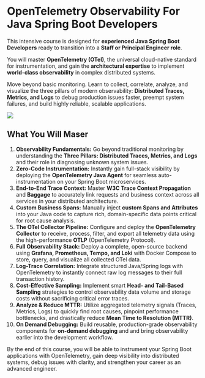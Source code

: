 # OpenTelemetry Observability For Java Spring Boot Developers

This intensive course is designed for **experienced Java Spring Boot Developers** ready to transition into a **Staff or Principal Engineer role**.

You will master **OpenTelemetry (OTel)**, the universal cloud-native standard for instrumentation, and gain the **architectural expertise** to implement **world-class observability** in complex distributed systems.

Move beyond basic monitoring. Learn to collect, correlate, analyze, and visualize the three pillars of modern observability: **Distributed Traces, Metrics, and Logs** to debug production issues faster, preempt system failures, and build highly reliable, scalable applications.

![](.images/otel-java-spring.png)

## What You Will Maser

1.  **Observability Fundamentals:** Go beyond traditional monitoring by understanding the **Three Pillars: Distributed Traces, Metrics, and Logs** and their role in diagnosing unknown system issues.
2.  **Zero-Code Instrumentation:** Instantly gain full-stack visibility by deploying the **OpenTelemetry Java Agent** for seamless auto-instrumentation on your Spring Boot microservices.
3.  **End-to-End Trace Context:** Master **W3C Trace Context Propagation** and **Baggage** to accurately link requests and business context across all services in your distributed architecture.
4.  **Custom Business Spans:** Manually inject **custom Spans and Attributes** into your Java code to capture rich, domain-specific data points critical for root cause analysis.
5.  **The OTel Collector Pipeline:** Configure and deploy the **OpenTelemetry Collector** to receive, process, filter, and export all telemetry data using the high-performance **OTLP** (OpenTelemetry Protocol).
6.  **Full Observability Stack:** Deploy a complete, open-source backend using **Grafana, Prometheus, Tempo, and Loki** with Docker Compose to store, query, and visualize all collected OTel data.
7.  **Log-Trace Correlation:** Integrate structured Java/Spring logs with OpenTelemetry to instantly connect raw log messages to their full transaction history.
8.  **Cost-Effective Sampling:** Implement smart **Head- and Tail-Based Sampling** strategies to control observability data volume and storage costs without sacrificing critical error traces.
9.  **Analyze & Reduce MTTR:** Utilize aggregated telemetry signals (Traces, Metrics, Logs) to quickly find root causes, pinpoint performance bottlenecks, and drastically reduce **Mean Time to Resolution (MTTR)**.
10. **On Demand Debugging:** Build reusable, production-grade observability components for **on-demand debugging** and and bring observability earlier into the development workflow.

By the end of this course, you will be able to instrument your Spring Boot applications with OpenTelemetry, gain deep visibility into distributed systems, debug issues with clarity, and strengthen your career as an advanced engineer.